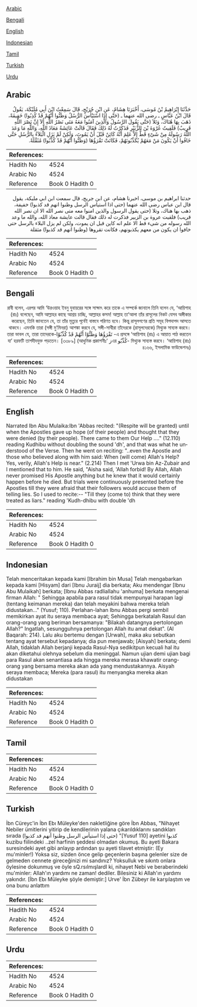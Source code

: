 [Arabic](#arabic)

[Bengali](#bengali)

[English](#english)

[Indonesian](#indonesian)

[Tamil](#tamil)

[Turkish](#turkish)

[Urdu](#urdu)

## Arabic


<div dir="rtl" lang="ar" style={{fontSize:'larger',backgroundColor:'#f8f9fa',padding:20}}>
حَدَّثَنَا إِبْرَاهِيمُ بْنُ مُوسَى، أَخْبَرَنَا هِشَامٌ، عَنِ ابْنِ جُرَيْجٍ، قَالَ سَمِعْتُ ابْنَ أَبِي مُلَيْكَةَ، يَقُولُ قَالَ ابْنُ عَبَّاسٍ ـ رضى الله عنهما ـ ‏(‏حَتَّى إِذَا اسْتَيْأَسَ الرُّسُلُ وَظَنُّوا أَنَّهُمْ قَدْ كُذِبُوا‏)‏ خَفِيفَةً، ذَهَبَ بِهَا هُنَاكَ، وَتَلاَ ‏(‏حَتَّى يَقُولَ الرَّسُولُ وَالَّذِينَ آمَنُوا مَعَهُ مَتَى نَصْرُ اللَّهِ أَلاَ إِنَّ نَصْرَ اللَّهِ قَرِيبٌ‏)‏ فَلَقِيتُ عُرْوَةَ بْنَ الزُّبَيْرِ فَذَكَرْتُ لَهُ ذَلِكَ فَقَالَ قَالَتْ عَائِشَةُ مَعَاذَ اللَّهِ، وَاللَّهِ مَا وَعَدَ اللَّهُ رَسُولَهُ مِنْ شَىْءٍ قَطُّ إِلاَّ عَلِمَ أَنَّهُ كَائِنٌ قَبْلَ أَنْ يَمُوتَ، وَلَكِنْ لَمْ يَزَلِ الْبَلاَءُ بِالرُّسُلِ حَتَّى خَافُوا أَنْ يَكُونَ مَنْ مَعَهُمْ يُكَذِّبُونَهُمْ، فَكَانَتْ تَقْرَؤُهَا ‏(‏وَظَنُّوا أَنَّهُمْ قَدْ كُذِّبُوا‏)‏ مُثَقَّلَةً‏.‏
</div>
<div style={{backgroundColor:'#f8f9fa',padding:20, marginBottom: 10}}><table> <thead> <tr> <th>References:</th> <th></th> </tr> </thead> <tbody><tr><td>Hadith No</td><td>4524</td></tr><tr><td>Arabic No</td><td>4524</td></tr><tr><td>Reference</td><td>Book 0 Hadith 0</td></tr></tbody></table></div>


<div dir="rtl" lang="ar" style={{fontSize:'larger',backgroundColor:'#f8f9fa',padding:20}}>
حدثنا ابراهيم بن موسى، اخبرنا هشام، عن ابن جريج، قال سمعت ابن ابي مليكة، يقول قال ابن عباس رضى الله عنهما (حتى اذا استياس الرسل وظنوا انهم قد كذبوا) خفيفة، ذهب بها هناك، وتلا (حتى يقول الرسول والذين امنوا معه متى نصر الله الا ان نصر الله قريب) فلقيت عروة بن الزبير فذكرت له ذلك فقال قالت عايشة معاذ الله، والله ما وعد الله رسوله من شىء قط الا علم انه كاين قبل ان يموت، ولكن لم يزل البلاء بالرسل حتى خافوا ان يكون من معهم يكذبونهم، فكانت تقروها (وظنوا انهم قد كذبوا) مثقلة
</div>
<div style={{backgroundColor:'#f8f9fa',padding:20, marginBottom: 10}}><table> <thead> <tr> <th>References:</th> <th></th> </tr> </thead> <tbody><tr><td>Hadith No</td><td>4524</td></tr><tr><td>Arabic No</td><td>4524</td></tr><tr><td>Reference</td><td>Book 0 Hadith 0</td></tr></tbody></table></div>

## Bengali


<div dir="rtl" lang="bn" style={{fontSize:'larger',backgroundColor:'#f8f9fa',padding:20}}>
রাবী বলেন, এরপর আমি ‘উরওয়াহ ইবনু যুবায়রের সঙ্গে সাক্ষাৎ করে তাকে এ সম্পর্কে জানালে তিনি বলেন যে, ‘আয়িশাহ (রাঃ) বলেছেন, আমি আল্লাহর কাছে আশ্রয় চাচ্ছি, আল্লাহর কসম! আল্লাহ তা‘আলা তাঁর রাসূলের নিকট যেসব অঙ্গীকার করেছেন, তিনি জানতেন যে, তা তাঁর মৃত্যুর পূর্বেই বাস্তবে পরিণত হবে। কিন্তু রাসূলগণের প্রতি সমূহ বিপদাপদ আসতে থাকবে। এমনকি তারা (সঙ্গী মু’মিনরা) আশঙ্কা করবে যে, সঙ্গী-সাথীরা তাঁদেরকে (রাসূলদেরকে) মিথ্যুক সাব্যস্ত করবে। এ প্রসঙ্গে ‘আয়িশাহ (রাঃ) এ আয়াত পাঠ করতেন- تَقْرَؤُهَا وَظَنُّوْا أَنَّهُمْ قَدْ كُذِّبُوْا-তারা ভাবল যে, তারা তাদেরকে মিথ্যুক সাব্যস্ত করবে। ‘আয়িশাহ (রাঃ) -كُذِّبُو এরز ‘যা’ হরফটি তাশদীদযুক্ত পড়তেন। [৩৩৮৯] (আধুনিক প্রকাশনীঃ ৪১৬৬, ইসলামিক ফাউন্ডেশনঃ)
</div>
<div style={{backgroundColor:'#f8f9fa',padding:20, marginBottom: 10}}><table> <thead> <tr> <th>References:</th> <th></th> </tr> </thead> <tbody><tr><td>Hadith No</td><td>4524</td></tr><tr><td>Arabic No</td><td>4524</td></tr><tr><td>Reference</td><td>Book 0 Hadith 0</td></tr></tbody></table></div>

## English


<div dir="ltr" lang="en" style={{fontSize:'larger',backgroundColor:'#f8f9fa',padding:20}}>
Narrated Ibn Abu Mulaika:Ibn 'Abbas recited: "(Respite will be granted) until when the Apostles gave up hope (of their people) and thought that they were denied (by their people). There came to them Our Help ...." (12.110) reading Kudhibu without doubling the sound 'dh', and that was what he understood of the Verse. Then he went on reciting: "..even the Apostle and those who believed along with him said: When (will come) Allah's Help? Yes, verily, Allah's Help is near." (2.214) Then I met 'Urwa bin Az-Zubair and I mentioned that to him. He said, "Aisha said, 'Allah forbid! By Allah, Allah never promised His Apostle anything but he knew that it would certainly happen before he died. But trials were continuously presented before the Apostles till they were afraid that their followers would accuse them of telling lies. So I used to recite:-- "Till they (come to) think that they were treated as liars." reading 'Kudh-dhibu with double 'dh
</div>
<div style={{backgroundColor:'#f8f9fa',padding:20, marginBottom: 10}}><table> <thead> <tr> <th>References:</th> <th></th> </tr> </thead> <tbody><tr><td>Hadith No</td><td>4524</td></tr><tr><td>Arabic No</td><td>4524</td></tr><tr><td>Reference</td><td>Book 0 Hadith 0</td></tr></tbody></table></div>

## Indonesian


<div dir="ltr" lang="id" style={{fontSize:'larger',backgroundColor:'#f8f9fa',padding:20}}>
Telah menceritakan kepada kami [Ibrahim bin Musa] Telah mengabarkan kepada kami [Hisyam] dari [Ibnu Juraij] dia berkata; Aku mendengar [Ibnu Abu Mulaikah] berkata; [Ibnu Abbas radliallahu 'anhuma] berkata mengenai firman Allah: " Sehingga apabila para rasul tidak mempunyai harapan lagi (tentang keimanan mereka) dan telah meyakini bahwa mereka telah didustakan..." (Yusuf; 110). Perlahan-lahan Ibnu Abbas pergi sembil memikirkan ayat itu seraya membaca ayat; Sehingga berkatalah Rasul dan orang-orang yang beriman bersamanya: "Bilakah datangnya pertolongan Allah?" Ingatlah, sesungguhnya pertolongan Allah itu amat dekat". (Al Baqarah: 214). Lalu aku bertemu dengan [Urwah], maka aku sebutkan tentang ayat tersebut kepadanya; dia pun menjawab; [Aisyah] berkata; demi Allah, tidaklah Allah berjanji kepada Rasul-Nya sedikitpun kecuali hal itu akan diketahui olehnya sebelum dia meninggal. Namun ujian demi ujian bagi para Rasul akan senantiasa ada hingga mereka merasa khawatir orang-orang yang bersama mereka akan ada yang mendustakannya. Aisyah seraya membaca; Mereka (para rasul) itu menyangka mereka akan didustakan
</div>
<div style={{backgroundColor:'#f8f9fa',padding:20, marginBottom: 10}}><table> <thead> <tr> <th>References:</th> <th></th> </tr> </thead> <tbody><tr><td>Hadith No</td><td>4524</td></tr><tr><td>Arabic No</td><td>4524</td></tr><tr><td>Reference</td><td>Book 0 Hadith 0</td></tr></tbody></table></div>

## Tamil


<div dir="ltr" lang="ta" style={{fontSize:'larger',backgroundColor:'#f8f9fa',padding:20}}>

</div>
<div style={{backgroundColor:'#f8f9fa',padding:20, marginBottom: 10}}><table> <thead> <tr> <th>References:</th> <th></th> </tr> </thead> <tbody><tr><td>Hadith No</td><td>4524</td></tr><tr><td>Arabic No</td><td>4524</td></tr><tr><td>Reference</td><td>Book 0 Hadith 0</td></tr></tbody></table></div>

## Turkish


<div dir="ltr" lang="tr" style={{fontSize:'larger',backgroundColor:'#f8f9fa',padding:20}}>
İbn Cüreyc'in İbn Ebı Müleyke'den nakletliğine göre İbn Abbas, "Nihayet Nebiler ümitlerini yitirip de kendilerinin yalana çıkarıldıklarını sandıkları sırada (حتى إذا استيأس الرسل وظنوا أنهم قد كذبوا) "[Yusuf 110] ayetini كذبوا kuzibu fiilindeki ..zel harfinin şeddesi olmadan okumuş. Bu ayeti Bakara suresindeki ayet gibi anlayıp ardından şu ayeti tilavet etmiştir: (Ey mu'minler!) Yoksa siz, sizden önce gelip geçenlerin başına gelenler size de gelmeden cennete gireceğinizi mi sandınız? Yoksulluk ve sıkıntı onlara öylesine dokunmuş ve öyle sQ.rsılmışlardl ki, nihayet Nebi ve beraberindeki mu'minler: Allah'ın yardımı ne zaman! dediler. Bilesiniz ki Allah'ın yardımı yakındır. [İbn Ebı Müleyke şöyle demiştir:] Urve' İbn Zübeyr ile karşılaştım ve ona bunu anlattım
</div>
<div style={{backgroundColor:'#f8f9fa',padding:20, marginBottom: 10}}><table> <thead> <tr> <th>References:</th> <th></th> </tr> </thead> <tbody><tr><td>Hadith No</td><td>4524</td></tr><tr><td>Arabic No</td><td>4524</td></tr><tr><td>Reference</td><td>Book 0 Hadith 0</td></tr></tbody></table></div>

## Urdu


<div dir="rtl" lang="ur" style={{fontSize:'larger',backgroundColor:'#f8f9fa',padding:20}}>

</div>
<div style={{backgroundColor:'#f8f9fa',padding:20, marginBottom: 10}}><table> <thead> <tr> <th>References:</th> <th></th> </tr> </thead> <tbody><tr><td>Hadith No</td><td>4524</td></tr><tr><td>Arabic No</td><td>4524</td></tr><tr><td>Reference</td><td>Book 0 Hadith 0</td></tr></tbody></table></div>
